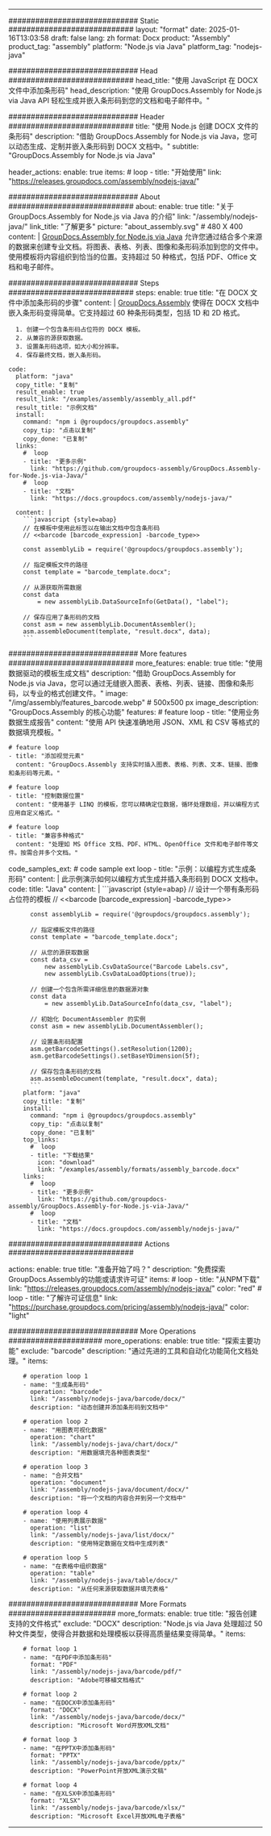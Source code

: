 



---
############################# Static ############################
layout: "format"
date:  2025-01-16T13:03:58
draft: false
lang: zh
format: Docx
product: "Assembly"
product_tag: "assembly"
platform: "Node.js via Java"
platform_tag: "nodejs-java"

############################# Head ############################
head_title: "使用 JavaScript 在 DOCX 文件中添加条形码"
head_description: "使用 GroupDocs.Assembly for Node.js via Java API 轻松生成并嵌入条形码到您的文档和电子邮件中。"

############################# Header ############################
title: "使用 Node.js 创建 DOCX 文件的条形码" 
description: "借助 GroupDocs.Assembly for Node.js via Java，您可以动态生成、定制并嵌入条形码到 DOCX 文档中。"
subtitle: "GroupDocs.Assembly for Node.js via Java" 

header_actions:
  enable: true
  items:
    #  loop
    - title: "开始使用"
      link: "https://releases.groupdocs.com/assembly/nodejs-java/"
      
############################# About ############################
about:
    enable: true
    title: "关于 GroupDocs.Assembly for Node.js via Java 的介绍"
    link: "/assembly/nodejs-java/"
    link_title: "了解更多"
    picture: "about_assembly.svg" # 480 X 400
    content: |
       [GroupDocs.Assembly for Node.js via Java](/assembly/nodejs-java/) 允许您通过结合多个来源的数据来创建专业文档。将图表、表格、列表、图像和条形码添加到您的文件中。使用模板将内容组织到恰当的位置。支持超过 50 种格式，包括 PDF、Office 文档和电子邮件。

############################# Steps ############################
steps:
    enable: true
    title: "在 DOCX 文件中添加条形码的步骤"
    content: |
      [GroupDocs.Assembly](/assembly/nodejs-java/) 使得在 DOCX 文档中嵌入条形码变得简单。它支持超过 60 种条形码类型，包括 1D 和 2D 格式。
      
      1. 创建一个包含条形码占位符的 DOCX 模板。
      2. 从兼容的源获取数据。
      3. 设置条形码选项，如大小和分辨率。
      4. 保存最终文档，嵌入条形码。
   
    code:
      platform: "java"
      copy_title: "复制"
      result_enable: true
      result_link: "/examples/assembly/assembly_all.pdf"
      result_title: "示例文档"
      install:
        command: "npm i @groupdocs/groupdocs.assembly"
        copy_tip: "点击以复制"
        copy_done: "已复制"
      links:
        #  loop
        - title: "更多示例"
          link: "https://github.com/groupdocs-assembly/GroupDocs.Assembly-for-Node.js-via-Java/"
        #  loop
        - title: "文档"
          link: "https://docs.groupdocs.com/assembly/nodejs-java/"
          
      content: |
        ```javascript {style=abap}
        // 在模板中使用此标签以在输出文档中包含条形码
        // <<barcode [barcode_expression] -barcode_type>>
    
        const assemblyLib = require('@groupdocs/groupdocs.assembly');

        // 指定模板文件的路径
        const template = "barcode_template.docx";

        // 从源获取所需数据
        const data 
            = new assemblyLib.DataSourceInfo(GetData(), "label");

        // 保存应用了条形码的文档
        const asm = new assemblyLib.DocumentAssembler();
        asm.assembleDocument(template, "result.docx", data);
        ```           

############################# More features ############################
more_features:
  enable: true
  title: "使用数据驱动的模板生成文档"
  description: "借助 GroupDocs.Assembly for Node.js via Java，您可以通过无缝嵌入图表、表格、列表、链接、图像和条形码，以专业的格式创建文件。"
  image: "/img/assembly/features_barcode.webp" # 500x500 px
  image_description: "GroupDocs.Assembly 的核心功能"
  features:
    # feature loop
    - title: "使用业务数据生成报告"
      content: "使用 API 快速准确地用 JSON、XML 和 CSV 等格式的数据填充模板。"

    # feature loop
    - title: "添加视觉元素"
      content: "GroupDocs.Assembly 支持实时插入图表、表格、列表、文本、链接、图像和条形码等元素。"

    # feature loop
    - title: "控制数据位置"
      content: "使用基于 LINQ 的模板，您可以精确定位数据，循环处理数组，并以编程方式应用自定义格式。"

    # feature loop
    - title: "兼容多种格式"
      content: "处理如 MS Office 文档、PDF、HTML、OpenOffice 文件和电子邮件等文件。按需合并多个文档。"
      
  code_samples_ext:
    # code sample ext loop
    - title: "示例：以编程方式生成条形码"
      content: |
        此示例演示如何以编程方式生成并插入条形码到 DOCX 文档中。
      code:
        title: "Java"
        content: |
          ```javascript {style=abap}
          // 设计一个带有条形码占位符的模板
          // <<barcode [barcode_expression] -barcode_type>>
          
          const assemblyLib = require('@groupdocs/groupdocs.assembly');

          // 指定模板文件的路径
          const template = "barcode_template.docx";

          // 从您的源获取数据
          const data_csv =
              new assemblyLib.CsvDataSource("Barcode Labels.csv", 
              new assemblyLib.CsvDataLoadOptions(true));

          // 创建一个包含所需详细信息的数据源对象
          const data 
              = new assemblyLib.DataSourceInfo(data_csv, "label");

          // 初始化 DocumentAssembler 的实例
          const asm = new assemblyLib.DocumentAssembler();

          // 设置条形码配置
          asm.getBarcodeSettings().setResolution(1200);
          asm.getBarcodeSettings().setBaseYDimension(5f);

          // 保存包含条形码的文档
          asm.assembleDocument(template, "result.docx", data);
          ```
        platform: "java"
        copy_title: "复制"
        install:
          command: "npm i @groupdocs/groupdocs.assembly"
          copy_tip: "点击以复制"
          copy_done: "已复制"
        top_links:
          #  loop
          - title: "下载结果"
            icon: "download"
            link: "/examples/assembly/formats/assembly_barcode.docx"
        links:
          #  loop
          - title: "更多示例"
            link: "https://github.com/groupdocs-assembly/GroupDocs.Assembly-for-Node.js-via-Java/"
          #  loop
          - title: "文档"
            link: "https://docs.groupdocs.com/assembly/nodejs-java/"
            

            


############################## Actions ############################

actions:
  enable: true
  title: "准备开始了吗？"
  description: "免费探索GroupDocs.Assembly的功能或请求许可证"
  items:
    #  loop
    - title: "从NPM下载"
      link: "https://releases.groupdocs.com/assembly/nodejs-java/"
      color: "red"
        #  loop
    - title: "了解许可证信息"
      link: "https://purchase.groupdocs.com/pricing/assembly/nodejs-java/"
      color: "light"


############################# More Operations #####################
more_operations:
    enable: true
    title: "探索主要功能"
    exclude: "barcode"
    description: "通过先进的工具和自动化功能简化文档处理。"
    items: 
          
        # operation loop 1
        - name: "生成条形码"
          operation: "barcode"
          link: "/assembly/nodejs-java/barcode/docx/"
          description: "动态创建并添加条形码到文档中"

        # operation loop 2
        - name: "用图表可视化数据"
          operation: "chart"
          link: "/assembly/nodejs-java/chart/docx/"
          description: "用数据填充各种图表类型"

        # operation loop 3
        - name: "合并文档"
          operation: "document"
          link: "/assembly/nodejs-java/document/docx/"
          description: "将一个文档的内容合并到另一个文档中"

        # operation loop 4
        - name: "使用列表展示数据"
          operation: "list"
          link: "/assembly/nodejs-java/list/docx/"
          description: "使用特定数据在文档中生成列表"

        # operation loop 5
        - name: "在表格中组织数据"
          operation: "table"
          link: "/assembly/nodejs-java/table/docx/"
          description: "从任何来源获取数据并填充表格"
         
          
############################# More Formats ########################
more_formats:
    enable: true
    title: "报告创建支持的文件格式"
    exclude: "DOCX"
    description: "Node.js via Java 处理超过 50 种文件类型，使得合并数据和处理模板以获得高质量结果变得简单。"
    items: 
          
        # format loop 1
        - name: "在PDF中添加条形码"
          format: "PDF"
          link: "/assembly/nodejs-java/barcode/pdf/"
          description: "Adobe可移植文档格式"
          
        # format loop 2
        - name: "在DOCX中添加条形码"
          format: "DOCX"
          link: "/assembly/nodejs-java/barcode/docx/"
          description: "Microsoft Word开放XML文档"
          
        # format loop 3
        - name: "在PPTX中添加条形码"
          format: "PPTX"
          link: "/assembly/nodejs-java/barcode/pptx/"
          description: "PowerPoint开放XML演示文稿"
          
        # format loop 4
        - name: "在XLSX中添加条形码"
          format: "XLSX"
          link: "/assembly/nodejs-java/barcode/xlsx/"
          description: "Microsoft Excel开放XML电子表格"


          

---